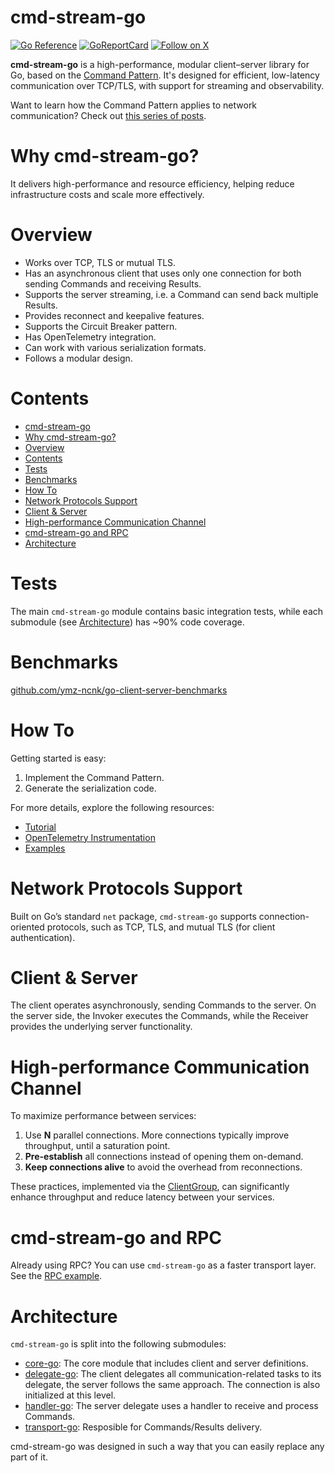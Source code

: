 # cmd-stream-go

[![Go Reference](https://pkg.go.dev/badge/github.com/cmd-stream/cmd-stream-go.svg)](https://pkg.go.dev/github.com/cmd-stream/cmd-stream-go)
[![GoReportCard](https://goreportcard.com/badge/cmd-stream/cmd-stream-go)](https://goreportcard.com/report/github.com/cmd-stream/cmd-stream-go)
[![Follow on X](https://img.shields.io/twitter/url?url=https%3A%2F%2Fx.com%2Fcmdstream_lib)](https://x.com/cmdstream_lib)

**cmd-stream-go** is a high-performance, modular client–server library for Go, 
based on the [Command Pattern](https://en.wikipedia.org/wiki/Command_pattern). 
It's designed for efficient, low-latency communication over TCP/TLS, with 
support for streaming and observability.

Want to learn how the Command Pattern applies to network communication? Check 
out [this series of posts](https://medium.com/p/f9e53442c85d).

# Why cmd-stream-go?
It delivers high-performance and resource efficiency, helping reduce 
infrastructure costs and scale more effectively.

# Overview
- Works over TCP, TLS or mutual TLS.
- Has an asynchronous client that uses only one connection for both sending 
  Commands and receiving Results.
- Supports the server streaming, i.e. a Command can send back multiple Results.
- Provides reconnect and keepalive features.
- Supports the Circuit Breaker pattern.
- Has OpenTelemetry integration.
- Can work with various serialization formats.
- Follows a modular design.

# Contents
- [cmd-stream-go](#cmd-stream-go)
- [Why cmd-stream-go?](#why-cmd-stream-go)
- [Overview](#overview)
- [Contents](#contents)
- [Tests](#tests)
- [Benchmarks](#benchmarks)
- [How To](#how-to)
- [Network Protocols Support](#network-protocols-support)
- [Client \& Server](#client--server)
- [High-performance Communication Channel](#high-performance-communication-channel)
- [cmd-stream-go and RPC](#cmd-stream-go-and-rpc)
- [Architecture](#architecture)

# Tests
The main `cmd-stream-go` module contains basic integration tests, while each 
submodule (see [Architecture](#architecture)) has ~90% code coverage.

# Benchmarks
[github.com/ymz-ncnk/go-client-server-benchmarks](https://github.com/ymz-ncnk/go-client-server-benchmarks)

# How To
Getting started is easy:
1. Implement the Command Pattern.
2. Generate the serialization code. 

For more details, explore the following resources:
- [Tutorial](https://ymz-ncnk.medium.com/cmd-stream-go-tutorial-0276d39c91e8)
- [OpenTelemetry Instrumentation](https://ymz-ncnk.medium.com/cmd-stream-go-with-opentelemetry-adeecfbe7987)
- [Examples](https://github.com/cmd-stream/examples-go)

# Network Protocols Support
Built on Go’s standard `net` package, `cmd-stream-go` supports 
connection-oriented protocols, such as TCP, TLS, and mutual TLS (for client 
authentication).

# Client & Server
The client operates asynchronously, sending Commands to the server. On the 
server side, the Invoker executes the Commands, while the Receiver provides the 
underlying server functionality.

# High-performance Communication Channel
To maximize performance between services:
1. Use **N** parallel connections. More connections typically improve throughput, 
   until a saturation point.
2. **Pre-establish** all connections instead of opening them on-demand.
3. **Keep connections alive** to avoid the overhead from reconnections.

These practices, implemented via the [ClientGroup](group/group.go), can 
significantly enhance throughput and reduce latency between your services.

# cmd-stream-go and RPC
Already using RPC? You can use `cmd-stream-go` as a faster transport layer.  
See the [RPC example](https://github.com/cmd-stream/examples-go/tree/main/rpc).

# Architecture
`cmd-stream-go` is split into the following submodules:
- [core-go](https://github.com/cmd-stream/core-go): The core module that includes 
  client and server definitions.
- [delegate-go](https://github.com/cmd-stream/delegate-go): The client delegates
  all communication-related tasks to its delegate, the server follows the same 
  approach. The connection is also initialized at this level.
- [handler-go](https://github.com/cmd-stream/handler-go): The server delegate 
  uses a handler to receive and process Commands.
- [transport-go](https://github.com/cmd-stream/transport-go): Resposible for 
  Commands/Results delivery.

cmd-stream-go was designed in such a way that you can easily replace any part of 
it.